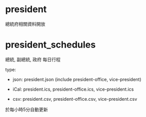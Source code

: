 president
=========

總統府相關資料開放


president_schedules
======

總統, 副總統, 政府 每日行程

type:

  * json: president.json (include president-office, vice-president)

  * iCal: president.ics, president-office.ics, vice-president.ics

  * csv: president.csv, president-office.csv, vice-president.csv

於每小時5分自動更新
